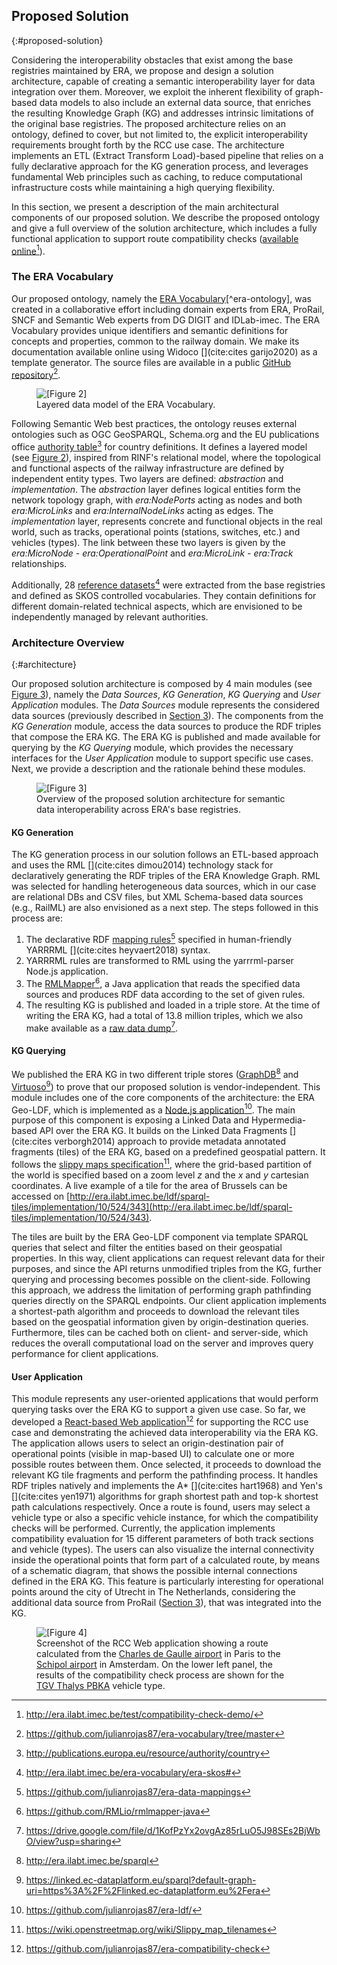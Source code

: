 ## Proposed Solution
{:#proposed-solution}

Considering the interoperability obstacles that exist among
the base registries maintained by ERA,
we propose and design a solution architecture,
capable of creating a semantic interoperability layer
for data integration over them.
Moreover, we exploit the inherent flexibility
of graph-based data models to also include an external data source,
that enriches the resulting Knowledge Graph (KG)
and addresses intrinsic limitations of the original base registries.
The proposed architecture relies on an ontology,
defined to cover, but not limited to,
the explicit interoperability requirements brought forth by the RCC use case.
The architecture implements an ETL (Extract Transform Load)-based pipeline
that relies on a fully declarative approach
for the KG generation process,
and leverages fundamental Web principles such as caching,
to reduce computational infrastructure costs
while maintaining a high querying flexibility.

In this section, we present a description
of the main architectural components of our proposed solution.
We describe the proposed ontology and
give a full overview of the solution architecture,
which includes a fully functional application to support
route compatibility checks ([available online](http://era.ilabt.imec.be/test/compatibility-check-demo/)[^era-rcc]).

### The ERA Vocabulary

Our proposed ontology, namely the [ERA Vocabulary](http://era.ilabt.imec.be/era-vocabulary/index-en.html)[^era-ontology],
was created in a collaborative effort including
domain experts from ERA, ProRail, SNCF
and Semantic Web experts from DG DIGIT and IDLab-imec.
The ERA Vocabulary provides unique identifiers
and semantic definitions for concepts and properties, common to the railway domain.
We make its documentation available online
using Widoco [](cite:cites garijo2020) as a template generator.
The source files are available in a public [GitHub repository](https://github.com/julianrojas87/era-vocabulary/tree/master)[^era-vocab].

<figure id="fig-2">
<img src="img/fig2.svg" alt="[Figure 2]">
<figcaption>
Layered data model of the ERA Vocabulary.
</figcaption>
</figure>

Following Semantic Web best practices,
the ontology reuses external ontologies such as
OGC GeoSPARQL, Schema.org and
the EU publications office [authority table](http://publications.europa.eu/resource/authority/country)[^country] for country definitions.
It defines a layered model (see [Figure 2](#fig-2)),
inspired from RINF's relational model,
where the topological and functional aspects of the railway infrastructure
are defined by independent entity types.
Two layers are defined: _abstraction_ and _implementation_.
The _abstraction_ layer defines logical entities
form the network topology graph, with _era:NodePorts_ acting as nodes
and both _era:MicroLinks_ and _era:InternalNodeLinks_  acting as edges.
The _implementation_ layer, represents concrete
and functional objects in the real world, such as tracks,
operational points (stations, switches, etc.) and vehicles (types).
The link between these two layers is given by
the _era:MicroNode_ - _era:OperationalPoint_ and _era:MicroLink_ - _era:Track_ relationships.  

Additionally, 28 [reference datasets](http://era.ilabt.imec.be/era-vocabulary/era-skos#)[^era-skos]
were extracted from the base registries
and defined as SKOS controlled vocabularies.
They contain definitions for different domain-related technical aspects,
which are envisioned to be independently managed by relevant authorities.

### Architecture Overview
{:#architecture}

Our proposed solution architecture is composed by 4 main modules (see [Figure 3](#fig-3)),
namely the _Data Sources_, _KG Generation_, _KG Querying_ and _User Application_ modules.
The _Data Sources_ module represents the considered data sources
(previously described in [Section 3](#base-registries)).
The components from the _KG Generation_ module,
access the data sources to produce the RDF triples that compose the ERA KG.
The ERA KG is published and made available for querying by the _KG Querying_ module,
which provides the necessary interfaces
for the _User Application_ module to support specific use cases.
Next, we provide a description and the rationale behind these modules.

<figure id="fig-3">
<img src="img/fig3.svg" alt="[Figure 3]">
<figcaption>
Overview of the proposed solution architecture
for semantic data interoperability across ERA's base registries.
</figcaption>
</figure>

#### KG Generation
The KG generation process in our solution
follows an ETL-based approach and uses the RML [](cite:cites dimou2014) technology stack
for declaratively generating the RDF triples of the ERA Knowledge Graph.
RML was selected for handling heterogeneous data sources,
which in our case are relational DBs and CSV files,
but XML Schema-based data sources (e.g., RailML) are also envisioned as a next step.
The steps followed in this process are:

1. The declarative RDF [mapping rules](https://github.com/julianrojas87/era-data-mappings)[^mappings] specified in human-friendly YARRRML [](cite:cites heyvaert2018) syntax.
2. YARRRML rules are transformed to RML using the yarrrml-parser Node.js application.
3. The [RMLMapper](https://github.com/RMLio/rmlmapper-java)[^rml-mapper], a Java application that reads the specified data sources and produces RDF data according to the set of given rules.
4. The resulting KG is published and loaded in a triple store. At the time of writing the ERA KG, had a total of 13.8 million triples, which we also make available as a [raw data dump](https://drive.google.com/file/d/1KofPzYx2ovgAz85rLuO5J98SEs2BjWbO/view?usp=sharing)[^raw-kg].

#### KG Querying
We published the ERA KG in two different triple stores ([GraphDB](http://era.ilabt.imec.be/sparql)[^graphdb] and [Virtuoso](https://linked.ec-dataplatform.eu/sparql?default-graph-uri=https%3A%2F%2Flinked.ec-dataplatform.eu%2Fera)[^virtuoso])
to prove that our proposed solution is vendor-independent.
This module includes one of the core components of the architecture:
the ERA Geo-LDF, which is implemented as a [Node.js application](https://github.com/julianrojas87/era-ldf/)[^geo-ldf].
The main purpose of this component is exposing a Linked Data
and Hypermedia-based API over the ERA KG.
It builds on the Linked Data Fragments [](cite:cites verborgh2014) approach
to provide metadata annotated fragments (tiles) of the ERA KG,
based on a predefined geospatial pattern.
It follows the [slippy maps specification](https://wiki.openstreetmap.org/wiki/Slippy_map_tilenames)[^slippy],
where the grid-based partition of the world
is specified based on a zoom level _z_ and the _x_ and _y_ cartesian coordinates.
A live example of a tile for the area of Brussels can be accessed on [http://era.ilabt.imec.be/ldf/sparql-tiles/implementation/10/524/343](http://era.ilabt.imec.be/ldf/sparql-tiles/implementation/10/524/343).

The tiles are built by the ERA Geo-LDF component via
template SPARQL queries that select and filter the entities
based on their geospatial properties.
In this way, client applications can request relevant data
for their purposes, and since the API returns unmodified triples from the KG,
further querying and processing becomes possible on the client-side.
Following this approach, we address the limitation
of performing graph pathfinding queries directly on the SPARQL endpoints.
Our client application implements a shortest-path algorithm
and proceeds to download the relevant tiles based on
the geospatial information given by origin-destination queries.
Furthermore, tiles can be cached both on client- and server-side,
which reduces the overall computational load on the server
and improves query performance for client applications.

#### User Application
This module represents any user-oriented applications
that would perform querying tasks over the ERA KG to support a given use case.
So far, we developed a [React-based Web application](https://github.com/julianrojas87/era-compatibility-check)[^era-ui]
for supporting the RCC use case
and demonstrating the achieved data interoperability via the ERA KG.
The application allows users to select
an origin-destination pair of operational points (visible in map-based UI)
to calculate one or more possible routes between them.
Once selected, it proceeds to download the relevant KG tile fragments
and perform the pathfinding process.
It handles RDF triples natively and implements the A* [](cite:cites hart1968) and Yen's [](cite:cites yen1971) algorithms
for graph shortest path and top-k shortest path calculations respectively.
Once a route is found, users may select a vehicle type or also a specific vehicle instance,
for which the compatibility checks will be performed.
Currently, the application implements compatibility evaluation
for 15 different parameters of both track sections and vehicle (types).
The users can also visualize the internal connectivity
inside the operational points that form part of a calculated route,
by means of a schematic diagram,
that shows the possible internal connections defined in the ERA KG.
This feature is particularly interesting for operational points
around the city of Utrecht in The Netherlands,
considering the additional data source from ProRail ([Section 3](#base-registries)),
that was integrated into the KG.

<figure id="fig-4">
<img src="img/fig4.svg" alt="[Figure 4]">
<figcaption>
Screenshot of the RCC Web application showing a route calculated from the <a href="https://linked.ec-dataplatform.eu/describe/?url=http%3A%2F%2Fera.europa.eu%2Fimplementation%23OP_FR0000003173">Charles de Gaulle airport</a> in Paris to the <a href="https://linked.ec-dataplatform.eu/describe/?url=http%3A%2F%2Fera.europa.eu%2Fimplementation%23OP_NLSHL">Schipol airport</a> in Amsterdam. On the lower left panel, the results of the compatibility check process are shown for the <a href="https://linked.ec-dataplatform.eu/describe/?url=http%3A%2F%2Fera.europa.eu%2Fimplementation%23VT_13-018-0013-0-001">TGV Thalys PBKA</a> vehicle type.
</figcaption>
</figure>

[^era-rcc]: <a href="http://era.ilabt.imec.be/test/compatibility-check-demo/">http://era.ilabt.imec.be/test/compatibility-check-demo/</a>

[^era-vocab]: <a href="https://github.com/julianrojas87/era-vocabulary/tree/master">https://github.com/julianrojas87/era-vocabulary/tree/master</a>

[^era-skos]: <a href="http://era.ilabt.imec.be/era-vocabulary/era-skos#">http://era.ilabt.imec.be/era-vocabulary/era-skos#</a>

[^country]: <a href="http://publications.europa.eu/resource/authority/country">http://publications.europa.eu/resource/authority/country</a>

[^mappings]: <a href="https://github.com/julianrojas87/era-data-mappings">https://github.com/julianrojas87/era-data-mappings</a>

[^rml-mapper]: <a href="https://github.com/RMLio/rmlmapper-java">https://github.com/RMLio/rmlmapper-java</a>

[^raw-kg]: <a href="https://drive.google.com/file/d/1KofPzYx2ovgAz85rLuO5J98SEs2BjWbO/view?usp=sharing">https://drive.google.com/file/d/1KofPzYx2ovgAz85rLuO5J98SEs2BjWbO/view?usp=sharing</a>

[^graphdb]: <a href="http://era.ilabt.imec.be/sparql">http://era.ilabt.imec.be/sparql</a>

[^virtuoso]: <a href="https://linked.ec-dataplatform.eu/sparql?default-graph-uri=https%3A%2F%2Flinked.ec-dataplatform.eu%2Fera">https://linked.ec-dataplatform.eu/sparql?default-graph-uri=https%3A%2F%2Flinked.ec-dataplatform.eu%2Fera</a>

[^geo-ldf]: <a heref="https://github.com/julianrojas87/era-ldf/">https://github.com/julianrojas87/era-ldf/</a>

[^slippy]: <a href="https://wiki.openstreetmap.org/wiki/Slippy_map_tilenames">https://wiki.openstreetmap.org/wiki/Slippy_map_tilenames</a>

[^era-ui]: <a href="https://github.com/julianrojas87/era-compatibility-check">https://github.com/julianrojas87/era-compatibility-check</a>